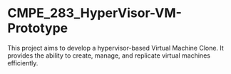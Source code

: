 # CMPE_283_HyperVisor-VM-Prototype

This project aims to develop a hypervisor-based Virtual Machine Clone. It provides the ability to create, manage, and replicate virtual machines efficiently.  
